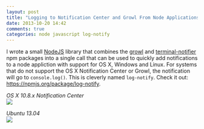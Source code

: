 ```yaml
---
layout: post
title: "Logging to Notification Center and Growl From Node Applications"
date: 2013-10-20 14:42
comments: true
categories: node javascript log-notify
---
```


I wrote a small [NodeJS][node] library that combines the [growl][growl] and
[terminal-notifier][terminal-notifier] npm packages into a single call that can
be used to quickly add notifications to a node appliction with support for OS X,
Windows and Linux. For systems that do not support the OS X Notification Center
or Growl, the notification will go to `console.log()`.  This is cleverly named
`log-notify`.  Check it out: <https://npmjs.org/package/log-notify>.

_OS X 10.8.x Notification Center_  
![](http://new.tinygrab.com/d34460e816c9911aabc9cebaa92ac8c13910a39faa.png)

_Ubuntu 13.04_  
![](http://new.tinygrab.com/d34460e816c07e0856758e7746df470467713d2696.png)




[dust-compiler]: https://npmjs.org/package/dust-compiler
[growl]: https://npmjs.org/package/growl
[node]: http://nodejs.org/
[terminal-notifier]: https://npmjs.org/package/terminal-notifier
